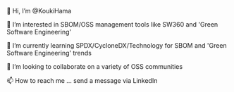 👋 Hi, I’m @KoukiHama

👀 I’m interested in SBOM/OSS management tools like SW360 and 'Green Software Engineering'

🌱 I’m currently learning SPDX/CycloneDX/Technology for SBOM and 'Green Software Engineering' trends

💞️ I’m looking to collaborate on a variety of OSS communities

📫 How to reach me … send a message via LinkedIn

<!---
KoukiHama/KoukiHama is a ✨ special ✨ repository because its `README.md` (this file) appears on your GitHub profile.
You can click the Preview link to take a look at your changes.
--->
